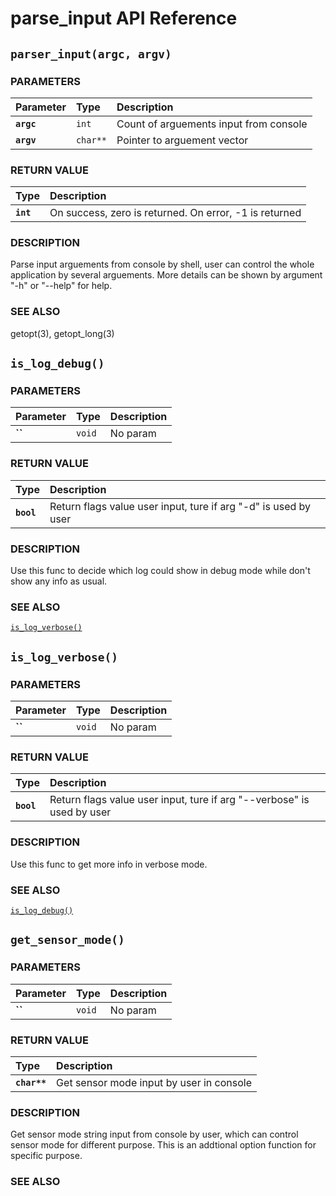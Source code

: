 # parse_input API Reference


## `parser_input(argc, argv)`

### PARAMETERS
| Parameter | Type | Description |
| :--- | :--- | :--- |
|**`argc`**|`int`|Count of arguements input from console|
|**`argv`**|`char**`|Pointer to arguement vector|

### RETURN VALUE
| Type | Description |
| :--- | :--- |
| **`int`**|On success, zero is returned. On error, -1 is returned|

### DESCRIPTION
Parse input arguements from console by shell, user can control the whole application by several arguements. More details can be shown by argument "-h" or "--help" for help.

### SEE ALSO
getopt(3), getopt_long(3)


## `is_log_debug()`

### PARAMETERS
| Parameter | Type | Description |
| :--- | :--- | :--- |
|**``**|`void`|No param|

### RETURN VALUE
| Type | Description |
| :--- | :--- |
| **`bool`**|Return flags value user input, ture if arg "-d" is used by user|

### DESCRIPTION
Use this func to decide which log could show in debug mode while don't show any info as usual.

### SEE ALSO
[`is_log_verbose()`]()


## `is_log_verbose()`

### PARAMETERS
| Parameter | Type | Description |
| :--- | :--- | :--- |
|**``**|`void`|No param|

### RETURN VALUE
| Type | Description |
| :--- | :--- |
| **`bool`**|Return flags value user input, ture if arg "--verbose" is used by user|

### DESCRIPTION
Use this func to get more info in verbose mode. 

### SEE ALSO
[`is_log_debug()`]()


## `get_sensor_mode()`

### PARAMETERS
| Parameter | Type | Description |
| :--- | :--- | :--- |
|**``**|`void`|No param|


### RETURN VALUE
| Type | Description |
| :--- | :--- |
| **`char**`**|Get sensor mode input by user in console|

### DESCRIPTION
Get sensor mode string input from console by user, which can control sensor mode for different purpose. This is an addtional option function for specific purpose.

### SEE ALSO
